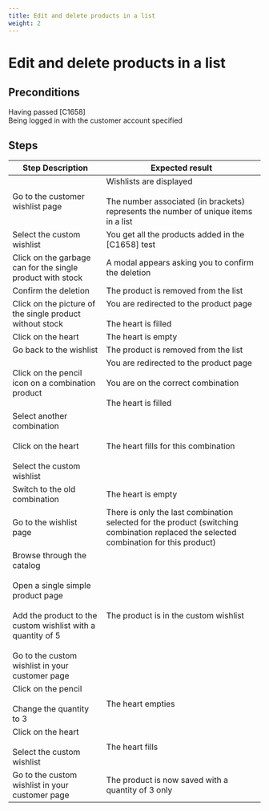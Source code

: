 ```yaml
---
title: Edit and delete products in a list
weight: 2
---
```


# Edit and delete products in a list

## Preconditions

Having passed [C1658]<br />
Being logged in with the customer account specified
## Steps
| Step Description | Expected result |
| ----- | ----- |
| Go to the customer wishlist page | Wishlists are displayed<br /><br>The number associated (in brackets) represents the number of unique items in a list |
| Select the custom wishlist | You get all the products added in the [C1658] test |
| Click on the garbage can for the single product with stock | A modal appears asking you to confirm the deletion |
| Confirm the deletion | The product is removed from the list |
| Click on the picture of the single product without stock | You are redirected to the product page<br /><br>The heart is filled |
| Click on the heart | The heart is empty |
| Go back to the wishlist | The product is removed from the list |
| Click on the pencil icon on a combination product | You are redirected to the product page<br /><br>You are on the correct combination<br /><br>The heart is filled |
| Select another combination<br /><br>Click on the heart<br /><br>Select the custom wishlist | The heart fills for this combination |
| Switch to the old combination | The heart is empty |
| Go to the wishlist page | There is only the last combination selected for the product (switching combination replaced the selected combination for this product) |
| Browse through the catalog<br /><br>Open a single simple product page<br /><br>Add the product to the custom wishlist with a quantity of 5<br /><br>Go to the custom wishlist in your customer page | The product is in the custom wishlist |
| Click on the pencil<br /><br>Change the quantity to 3 | The heart empties |
| Click on the heart<br /><br>Select the custom wishlist | The heart fills |
| Go to the custom wishlist in your customer page | The product is now saved with a quantity of 3 only |
